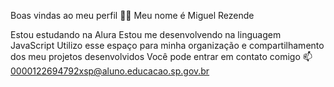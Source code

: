Boas vindas ao meu perfil 💙💙
Meu nome é Miguel Rezende

Estou estudando na Alura
Estou me desenvolvendo na linguagem JavaScript
Utilizo esse espaço para minha organização e compartilhamento dos meu projetos desenvolvidos
Você pode entrar em contato comigo 📫
0000122694792xsp@aluno.educacao.sp.gov.br
